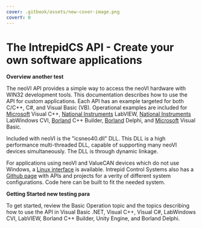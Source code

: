 ```yaml
---
cover: .gitbook/assets/new-cover-image.png
coverY: 0
---
```


# The IntrepidCS API - Create your own software applications

**Overview another test**

The neoVI API provides a simple way to access the neoVI hardware with WIN32 development tools. This documentation describes how to use the API for custom applications. Each API has an example targeted for both C/C++, C#, and Visual Basic (VB). Operational examples are included for [Microsoft](http://www.microsoft.com) Visual C++, [National Instruments](http://www.ni.com) LabVIEW, [National Instruments](http://www.ni.com) LabWindows CVI, [Borland](http://www.borland.com) C++ Builder, [Borland](http://www.borland.com) Delphi, and [Microsoft](http://www.microsoft.com) Visual Basic.

Included with neoVI is the "icsneo40.dll" DLL. This DLL is a high performance multi-threaded DLL, capable of supporting many neoVI devices simultaneously. The DLL is through dynamic linkage.

For applications using neoVI and ValueCAN devices which do not use Windows, a [Linux interface](http://intrepidcs.com/support/ICSDocumentation/neoAPILinux/LinuxFrameMain.htm) is available. Intrepid Control Systems also has a [Github page](https://github.com/intrepidcs/) with APIs and projects for a verity of different system configurations. Code here can be built to fit the needed system.

**Getting Started new testing para**

To get started, review the Basic Operation topic and the topics describing how to use the API in Visual Basic .NET, Visual C++, Visual C#, LabWindows CVI, LabVIEW, Borland C++ Builder, Unity Engine, and Borland Delphi.
